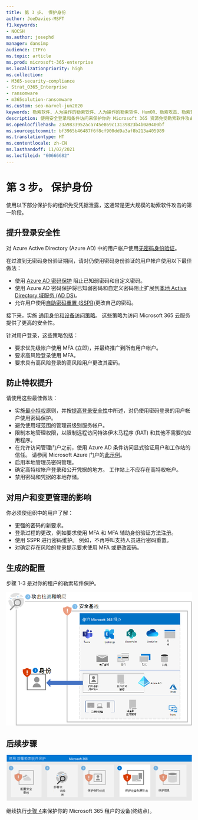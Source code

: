 ```yaml
---
title: 第 3 步。 保护身份
author: JoeDavies-MSFT
f1.keywords:
- NOCSH
ms.author: josephd
manager: dansimp
audience: ITPro
ms.topic: article
ms.prod: microsoft-365-enterprise
ms.localizationpriority: high
ms.collection:
- M365-security-compliance
- Strat_O365_Enterprise
- ransomware
- m365solution-ransomware
ms.custom: seo-marvel-jun2020
keywords: 勒索软件、人为操作的勒索软件、人为操作的勒索软件、HumOR、勒索攻击、勒索软件攻击、加密、加密病毒、零信任
description: 使用安全登录和条件访问来保护你的 Microsoft 365 资源免受勒索软件攻击。
ms.openlocfilehash: 23a9833952aca745e869c13139823b4b0a9400bf
ms.sourcegitcommit: bf3965b46487f6f8cf900dd9a3af8b213a405989
ms.translationtype: HT
ms.contentlocale: zh-CN
ms.lasthandoff: 11/02/2021
ms.locfileid: "60666682"
---
```

# <a name="step-3-protect-identities"></a>第 3 步。 保护身份

使用以下部分保护你的组织免受凭据泄露，这通常是更大规模的勒索软件攻击的第一阶段。

## <a name="increase-sign-in-security"></a>提升登录安全性

对 Azure Active Directory (Azure AD) 中的用户帐户使用[无密码身份验证](/azure/active-directory/authentication/howto-authentication-passwordless-deployment)。

在过渡到无密码身份验证期间，请对仍使用密码身份验证的用户帐户使用以下最佳做法：

- 使用 [Azure AD 密码保护](/azure/active-directory/authentication/concept-password-ban-bad) 阻止已知弱密码和自定义密码。
- 使用 Azure AD 密码保护将已知弱密码和自定义密码阻止扩展到[本地 Active Directory 域服务 (AD DS)](/azure/active-directory/authentication/concept-password-ban-bad-on-premises)。
- 允许用户使用[自助密码重置 (SSPR)](/azure/active-directory/authentication/concept-sspr-howitworks)更改自己的密码。 

接下来，实施 [通用身份和设备访问策略](/microsoft-365/security/office-365-security/identity-access-policies)。 这些策略为访问 Microsoft 365 云服务提供了更高的安全性。 

针对用户登录，这些策略包括：

- 要求优先级帐户使用 MFA (立即)，并最终推广到所有用户帐户。
- 要求高风险登录使用 MFA。
- 要求具有高风险登录的高风险用户更改其密码。

## <a name="prevent-privilege-escalation"></a>防止特权提升

请使用这些最佳做法：

- 实施[最小特权](/windows-server/identity/ad-ds/plan/security-best-practices/implementing-least-privilege-administrative-models)原则，并按[提高登录安全性](#increase-sign-in-security)中所述，对仍使用密码登录的用户帐户使用密码保护。 
- 避免使用域范围的管理员级别服务帐户。 
- 限制本地管理权限，以限制远程访问特洛伊木马程序 (RAT) 和其他不需要的应用程序。
- 在允许访问管理门户之前，使用 Azure AD 条件访问显式验证用户和工作站的信任。 请参阅 Microsoft Azure 门户的[此示例](/azure/active-directory/conditional-access/howto-conditional-access-policy-azure-management)。
- 启用本地管理员密码管理。
- 确定高特权帐户登录和公开凭据的地方。 工作站上不应存在高特权帐户。
- 禁用密码和凭据的本地存储。

## <a name="impact-on-users-and-change-management"></a>对用户和变更管理的影响

你必须使组织中的用户了解：

- 更强的密码的新要求。
- 登录过程的更改，例如要求使用 MFA 和 MFA 辅助身份验证方法注册。
- 使用 SSPR 进行密码维护。 例如，不再呼叫支持人员进行密码重置。
- 对确定存在风险的登录提示要求使用 MFA 或更改密码。

## <a name="resulting-configuration"></a>生成的配置

步骤 1-3 是对你的租户的勒索软件保护。

![步骤 3 以后是你的 Microsoft 365 租户的勒索软件保护](../media/ransomware-protection-microsoft-365/ransomware-protection-microsoft-365-architecture-step3.png)

## <a name="next-step"></a>后续步骤

[![步骤 4 是 Microsoft 365 的勒索软件保护](../media/ransomware-protection-microsoft-365/ransomware-protection-microsoft-365-step4.png)](ransomware-protection-microsoft-365-devices.md)

继续执行[步骤 4](ransomware-protection-microsoft-365-devices.md)来保护你的 Microsoft 365 租户的设备(终结点)。 
